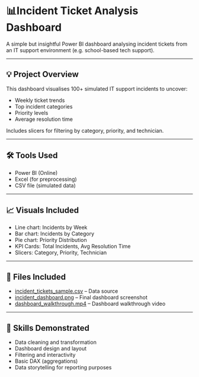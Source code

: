 # 📊Incident Ticket Analysis Dashboard

A simple but insightful Power BI dashboard analysing incident tickets from an IT support environment (e.g. school-based tech support).

---

## 💡 Project Overview

This dashboard visualises 100+ simulated IT support incidents to uncover:
- Weekly ticket trends
- Top incident categories
- Priority levels
- Average resolution time

Includes slicers for filtering by category, priority, and technician.

---

## 🛠 Tools Used
- Power BI (Online)
- Excel (for preprocessing)
- CSV file (simulated data)

---

## 📈 Visuals Included
- Line chart: Incidents by Week
- Bar chart: Incidents by Category
- Pie chart: Priority Distribution
- KPI Cards: Total Incidents, Avg Resolution Time
- Slicers: Category, Priority, Technician

---

## 📁 Files Included
- [incident_tickets_sample.csv](incident_tickets_sample.csv) – Data source
- [incident_dashboard.png](Dashboard.png) – Final dashboard screenshot
- [dashboard_walkthrough.mp4](dashboard_walkthrough.mov) – Dashboard walkthrough video 

---

## 🧠 Skills Demonstrated
- Data cleaning and transformation
- Dashboard design and layout
- Filtering and interactivity
- Basic DAX (aggregations)
- Data storytelling for reporting purposes
